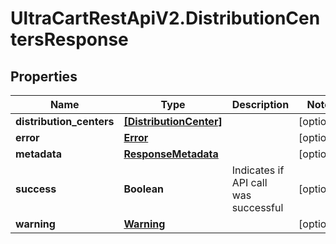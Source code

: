 # UltraCartRestApiV2.DistributionCentersResponse

## Properties

Name | Type | Description | Notes
------------ | ------------- | ------------- | -------------
**distribution_centers** | [**[DistributionCenter]**](DistributionCenter.md) |  | [optional] 
**error** | [**Error**](Error.md) |  | [optional] 
**metadata** | [**ResponseMetadata**](ResponseMetadata.md) |  | [optional] 
**success** | **Boolean** | Indicates if API call was successful | [optional] 
**warning** | [**Warning**](Warning.md) |  | [optional] 


